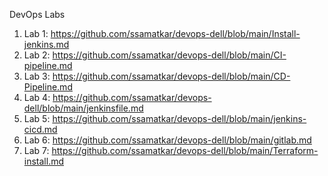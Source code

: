 DevOps Labs
1. Lab 1: https://github.com/ssamatkar/devops-dell/blob/main/Install-jenkins.md
2. Lab 2: https://github.com/ssamatkar/devops-dell/blob/main/CI-pipeline.md
3. Lab 3: https://github.com/ssamatkar/devops-dell/blob/main/CD-Pipeline.md
4. Lab 4: https://github.com/ssamatkar/devops-dell/blob/main/jenkinsfile.md
5. Lab 5: https://github.com/ssamatkar/devops-dell/blob/main/jenkins-cicd.md
6. Lab 6: https://github.com/ssamatkar/devops-dell/blob/main/gitlab.md
7. Lab 7: https://github.com/ssamatkar/devops-dell/blob/main/Terraform-install.md
